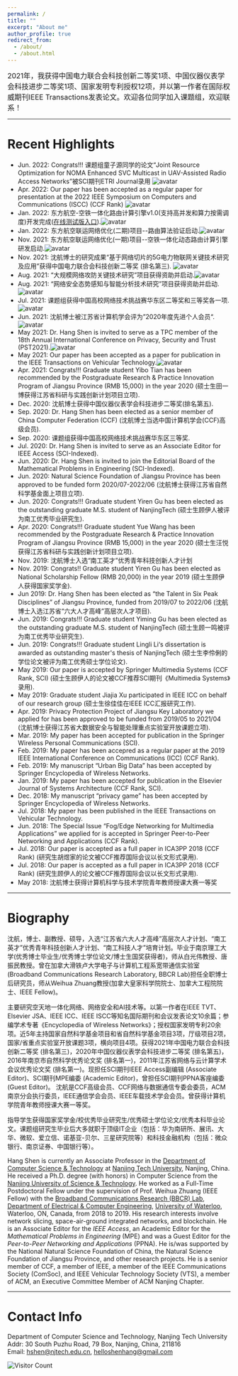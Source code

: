 ```yaml
---
permalink: /
title: ""
excerpt: "About me"
author_profile: true
redirect_from: 
  - /about/
  - /about.html
---
```


<font size="3">2021年，我获得中国电力联合会科技创新二等奖1项、中国仪器仪表学会科技进步二等奖1项、国家发明专利授权12项，并以第一作者在国际权威期刊IEEE Transactions发表论文。欢迎各位同学加入课题组，欢迎联系！</font>

------

# Recent Highlights

- Jun. 2022: Congrats!!! 课题组童子源同学的论文“Joint Resource Optimization for NOMA Enhanced SVC Multicast in UAV-Assisted Radio Access Networks”被SCI期刊ETRI Journal录用 ![avatar](https://shen-hang.github.io//images/new.jpg)
- Apr. 2022: Our paper has been accepted as a regular paper for presentation at the 2022 IEEE Symposium on Computers and Communications (ISCC)  (CCF Rank) ![avatar](https://shen-hang.github.io//images/new.jpg)
- Jan. 2022: 东方航空-空铁一体化路由计算引擎v1.0(支持高并发和算力按需调度)开发完成([在线测试版入口](https://www.airrouter.top/#/)).![avatar](https://shen-hang.github.io//images/new.jpg)
- Jan. 2022: 东方航空联运网络优化(二期)项目--路由算法验证启动.![avatar](https://shen-hang.github.io//images/new.jpg)
- Nov. 2021: 东方航空联运网络优化(一期)项目--空铁一体化动态路由计算引擎研发启动.![avatar](https://shen-hang.github.io//images/new.jpg)
- Nov. 2021:  沈航博士的研究成果“基于网络切片的5G电力物联网关键技术研究及应用”获得中国电力联合会科技创新二等奖 (排名第三). ![avatar](https://shen-hang.github.io//images/new.jpg)
- Aug. 2021: “大规模网络攻防关键技术研究”项目获得资助并启动.![avatar](https://shen-hang.github.io//images/new.jpg)
- Aug. 2021: “网络安全态势感知与智能分析技术研究”项目获得资助并启动.![avatar](https://shen-hang.github.io//images/new.jpg)
- Jul. 2021:  课题组获得中国高校网络技术挑战赛华东区二等奖和三等奖各一项.![avatar](https://shen-hang.github.io//images/new.jpg)
- Jun. 2021: 沈航博士被江苏省计算机学会评为”2020年度先进个人会员“.![avatar](https://shen-hang.github.io//images/new.jpg)
- May  2021: Dr. Hang Shen is invited to serve as a TPC member of the 18th Annual International Conference on Privacy, Security and Trust (PST2021).![avatar](https://shen-hang.github.io//images/new.jpg)
- May  2021: Our paper has been accepted as a paper for publication in the IEEE Transactions on Vehicular Technology.![avatar](https://shen-hang.github.io//images/new.jpg)
- Apr. 2021: Congrats!!! Graduate student Yibo Tian has been recommended by the Postgraduate Research & Practice Innovation Program of Jiangsu Province (RMB 15,000) in the year 2020 (硕士生田一博获得江苏省科研与实践创新计划项目立项).
- Dec. 2020:  沈航博士获得中国仪器仪表学会科技进步二等奖(排名第五).
- Sep. 2020:  Dr. Hang Shen has been elected as a senior member of China Computer Federation (CCF) (沈航博士当选中国计算机学会(CCF)高级会员).
- Sep. 2020: 课题组获得中国高校网络技术挑战赛华东区三等奖.
- Jul. 2020:  Dr. Hang Shen is invited to serve as an Associate Editor for IEEE Access (SCI-Indexed).
- Jun. 2020: Dr. Hang Shen is invited to join the Editorial Board of  the Mathematical Problems in Engineering (SCI-Indexed).
- Jun. 2020: Natural Science Foundation of Jiangsu Province has been approved to be funded form 2020/07-2022/06 (沈航博士获得江苏省自然科学基金面上项目立项).
- Jun. 2020: Congrats!!! Graduate student Yiren Gu has been elected as the outstanding graduate M.S. student of NanjingTech  (硕士生顾伊人被评为南工优秀毕业研究生).
- Apr. 2020: Congrats!!! Graduate student Yue Wang has been recommended by the Postgraduate Research & Practice Innovation Program of Jiangsu Province (RMB 15,000) in the year 2020 (硕士生汪悦获得江苏省科研与实践创新计划项目立项).
- Nov. 2019: 沈航博士入选“南工英才”优秀青年科技创新人才计划
- Nov. 2019: Congrats!! Graduate student Yiren Gu has been elected as National Scholarship Fellow (RMB 20,000) in the year 2019 (硕士生顾伊人获得国家奖学金).
- Jun 2019: Dr. Hang Shen has been elected as “the Talent in Six Peak Disciplines” of Jiangsu Province, funded from 2019/07 to 2022/06 (沈航博士入选江苏省“六大人才高峰”高层次人才项目).
- Jun. 2019: Congrats!!! Graduate student Yiming Gu has been elected as the outstanding graduate M.S. student of NanjingTech  (硕士生顾一鸣被评为南工优秀毕业研究生).
- Jun. 2019: Congrats!!! Graduate student Lingli Li‘s dissertation is awarded as outstanding master's thesis of NanjingTech  (硕士生李伶俐的学位论文被评为南工优秀硕士学位论文). 
- May 2019: Our paper is accepted by Springer Multimedia Systems (CCF Rank, SCI) (硕士生顾伊人的论文被CCF推荐SCI期刊《Multimedia Systems》录用).
- May 2019: Graduate student Jiajia Xu participated in IEEE ICC on behalf of our research group (硕士生徐佳佳在IEEE ICC汇报研究工作).
- Apr. 2019: Privacy Protection Project of Jiangsu Key Laboratory we applied for has been approved to be funded from 2019/05 to 2021/04 (沈航博士获得江苏省大数据安全与智能处理重点实验室开放课题立项).
- Mar. 2019: My paper has been accepted for publication in the Springer Wireless Personal Communications (SCI).
- Feb. 2019: My paper has been accepred as a regular paper at the 2019 IEEE International Conference on Communications (ICC) (CCF Rank).
- Feb. 2019: My manuscript “Urban Big Data” has been accepted by Springer Encyclopedia of Wireless Networks.
- Jan. 2019: My paper has been accepted for publication in the Elsevier Journal of Systems Architecture (CCF Rank, SCI).
- Dec. 2018: My manuscript “privacy game” has been accepted by Springer Encyclopedia of Wireless Networks.
- Jul. 2018: My paper  has been published in the IEEE Transactions on Vehicular Technology.
- Jun. 2018: The Special Issue “Fog/Edge Networking for Multimedia Applications” we applied for is accepted in Springer Peer-to-Peer Networking and Applications (CCF Rank).
- Jul. 2018: Our paper is accepted as a full paper in ICA3PP 2018 (CCF Rank) (研究生胡煜家的论文被CCF推荐国际会议以长文形式录用). 
- Jul. 2018: Our paper is accepted as a full paper in ICA3PP 2018 (CCF Rank) (研究生顾伊人的论文被CCF推荐国际会议以长文形式录用). 
- May 2018: 沈航博士获得计算机科学与技术学院青年教师授课大赛一等奖

------

# Biography

沈航，博士、副教授、硕导，入选“江苏省六大人才高峰”高层次人才计划、“南工英才”优秀青年科技创新人才计划、“南工科技人才”培育计划。毕业于南京理工大学(优秀博士毕业生/优秀博士学位论文/博士生国奖获得者)，师从白光伟教授、唐振民教授。曾在加拿大滑铁卢大学电子与计算机工程系宽带通信实验室(Broadband Communications Research Laboratory, BBCR Lab)担任全职博士后研究员，师从Weihua Zhuang教授(加拿大皇家科学院院士、加拿大工程院院士、IEEE Fellow)。

主要研究空天地一体化网络、网络安全和AI技术等。以第一作者在IEEE TVT、Elsevier JSA、IEEE ICC、IEEE ISCC等知名国际期刊和会议发表论文10余篇；参编学术专著《Encyclopedia of Wireless Networks》；授权国家发明专利20余项。近5年主持国家自然科学基金项目和省自然科学基金项目3项，厅级项目2项，国家/省重点实验室开放课题3项，横向项目4项。获得2021年中国电力联合会科技创新二等奖 (排名第三)，2020年中国仪器仪表学会科技进步二等奖 (排名第五)，2016年南京市自然科学优秀论文奖 (排名第一)，2011年江苏省网络与云计算学术会议优秀论文奖 (排名第一)。现担任SCI期刊IEEE Access副编辑 (Associate Editor)、SCI期刊MPE编委 (Academic Editor)，曾担任SCI期刊PPNA客座编委(Guest Editor)。 沈航是CCF高级会员、CCF网络与数据通信专委会委员，ACM南京分会执行委员，IEEE通信学会会员、IEEE车载技术学会会员。曾获得计算机学院青年教师授课大赛一等奖。

指导学生获得国家奖学金/校优秀毕业研究生/优秀硕士学位论文/优秀本科毕业论文。课题组研究生毕业后大多就职于顶级IT企业（包括：华为南研所、展讯、大华、微软、爱立信、诺基亚-贝尔、三星研究院等）和科技金融机构（包括：微众银行、南京证券、中国银行等）。

Hang Shen is currently an Associate Professor in the [Department of Computer Science & Technology](http://cise.njtech.edu.cn/) at [Nanjing Tech University](http://www.njtech.edu.cn/), Nanjing, China. He received a Ph.D. degree (with honors) in Computer Science from the [Nanjing University of Science & Technology](http://www.njust.edu.cn/). He worked as a Full-Time Postdoctoral Fellow under the supervision of Prof. Weihua Zhuang (IEEE Fellow)  with the [Broadband Communications Research (BBCR) Lab](https://uwaterloo.ca/broadband-communications-research-lab/), [Department of Electrical & Computer Engineering](https://ece.uwaterloo.ca/Home/), [University of Waterloo](https://uwaterloo.ca/), Waterloo, ON, Canada, from 2018 to 2019. His research interests involve network slicing, space-air-ground integrated networks, and blockchain. He is an Associate Editor for the *IEEE Access*, an Academic Editor for the *Mathematical Problems in Engineering* (MPE) and was a Guest Editor for the *Peer-to-Peer Networking and Applications* (PPNA).  He is/was supported by the National Natural Science Foundation of China, the Natural Science Foundation of Jiangsu Province, and other research projects. He is a senior member of CCF, a member of IEEE, a member of the IEEE Communications Society (ComSoc), and IEEE Vehicular Technology Society (VTS), a member of ACM, an Executive Committee Member of ACM Nanjing Chapter.

------

Contact Info
======

Department of Computer Science and Technology, Nanjing Tech University<br/>
Addr: 30 South Puzhu Road, 79 Box, Nanjing, China, 211816 <br/>
Email: hshen@njtech.edu.cn, helloshenhang@gmail.com


![Visitor Count](https://profile-counter.glitch.me/shen-hang/count.svg)